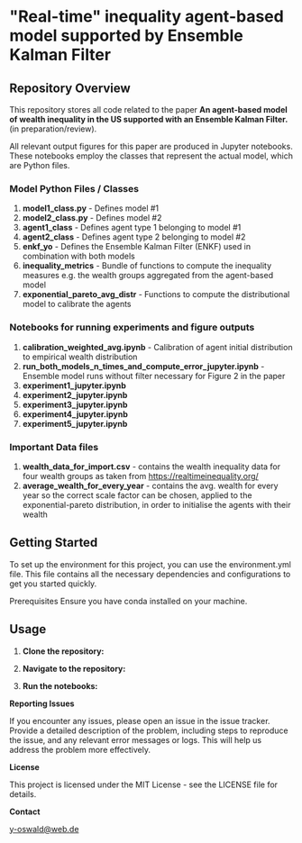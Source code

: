# "Real-time" inequality agent-based model supported by Ensemble Kalman Filter

## Repository Overview

This repository stores all code related to the paper **An agent-based model of wealth inequality in the US supported with an Ensemble Kalman Filter.** (in preparation/review).

All relevant output figures for this paper are produced in Jupyter notebooks. These notebooks employ the classes that represent the actual model, which are Python files.

### Model Python Files / Classes

1. **model1_class.py** - Defines model #1
2. **model2_class.py** - Defines model #2
3. **agent1_class** - Defines agent type 1 belonging to model #1
4. **agent2_class** - Defines agent type 2 belonging to model #2
5. **enkf_yo** - Defines the Ensemble Kalman Filter (ENKF) used in combination with both models
6. **inequality_metrics** - Bundle of functions to compute the inequality measures e.g. the wealth groups aggregated from the agent-based model
7. **exponential_pareto_avg_distr** - Functions to compute the distributional model to calibrate the agents

### Notebooks for running experiments and figure outputs

1. **calibration_weighted_avg.ipynb** - Calibration of agent initial distribution to empirical wealth distribution
2. **run_both_models_n_times_and_compute_error_jupyter.ipynb** - Ensemble model runs without filter necessary for Figure 2 in the paper
3. **experiment1_jupyter.ipynb**
4. **experiment2_jupyter.ipynb**
5. **experiment3_jupyter.ipynb**
6. **experiment4_jupyter.ipynb**
7. **experiment5_jupyter.ipynb**

### Important Data files

1. **wealth_data_for_import.csv** - contains the wealth inequality data for four wealth groups as taken from https://realtimeinequality.org/
2. **average_wealth_for_every_year** - contains the avg. wealth for every year so the correct scale factor can be chosen, applied to the exponential-pareto distribution, in order to initialise the agents with their wealth

## Getting Started

To set up the environment for this project, you can use the environment.yml file. This file contains all the necessary dependencies and configurations to get you started quickly.

Prerequisites
Ensure you have conda installed on your machine.

## Usage



1. **Clone the repository:**



2. **Navigate to the repository:**


3. **Run the notebooks:**



**Reporting Issues**

If you encounter any issues, please open an issue in the issue tracker. Provide a detailed description of the problem, including steps to reproduce the issue, and any relevant error messages or logs. This will help us address the problem more effectively.

**License**

This project is licensed under the MIT License - see the LICENSE file for details.

**Contact**

y-oswald@web.de
